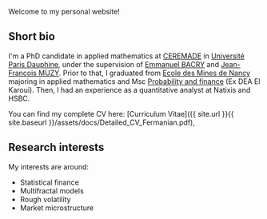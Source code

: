 ﻿---
layout: single
author_profile: true
classes: wide
---


Welcome to my personal website! 

## Short bio

I'm a PhD candidate in applied mathematics at [CEREMADE](https://www.ceremade.dauphine.fr/) in [Université Paris Dauphine](https://dauphine.psl.eu/), under the supervision of [Emmanuel BACRY](http://www.cmap.polytechnique.fr/~bacry/) and [Jean-Francois MUZY](https://scholar.google.fr/citations?user=i2MC67AAAAAJ&hl=en).
Prior to that, I graduated from [Ecole des Mines de Nancy](https://mines-nancy.univ-lorraine.fr/) majoring in applied mathematics and Msc [Probability and finance](https://finance.math.upmc.fr/) (Ex DEA El Karoui). Then, I had an experience as a quantitative analyst at Natixis and HSBC.

You can find my complete CV here: [Curriculum Vitae]({{ site.url }}{{ site.baseurl }}/assets/docs/Detailed_CV_Fermanian.pdf),
## Research interests

My interests are around:
- Statistical finance
- Multifractal models
- Rough volatility
- Market microstructure


